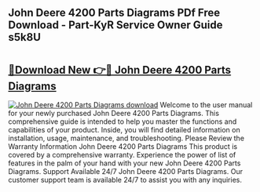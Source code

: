 ## John Deere 4200 Parts Diagrams PDf Free Download - Part-KyR Service Owner Guide s5k8U

# <h2><a href="http://dftb15o.blite.top/?on=John+Deere+4200+Parts+Diagrams">🔗Download New 👉🔴 John Deere 4200 Parts Diagrams</a></h2>

[![John Deere 4200 Parts Diagrams download](https://i.imgur.com/lujVjoI.png)](http://dftb15o.blite.top/?on=John+Deere+4200+Parts+Diagrams)
Welcome to the user manual for your newly purchased John Deere 4200 Parts Diagrams. This comprehensive guide is intended to help you master the functions and capabilities of your product. Inside, you will find detailed information on installation, usage, maintenance, and troubleshooting. Please Review the Warranty Information John Deere 4200 Parts Diagrams This product is covered by a comprehensive warranty. Experience the power of list of features in the palm of your hand with your new John Deere 4200 Parts Diagrams. Support Available 24/7 John Deere 4200 Parts Diagrams. Our customer support team is available 24/7 to assist you with any inquiries.
